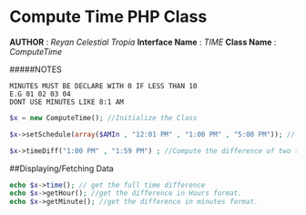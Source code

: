 # Compute Time PHP Class


**AUTHOR** 			: *Reyan Celestial Tropia*
**Interface Name** 	: *TIME*
**Class Name** 		: *ComputeTime*

#####NOTES

	MINUTES MUST BE DECLARE WITH 0 IF LESS THAN 10
	E.G 01 02 03 04
	DONT USE MINUTES LIKE 8:1 AM
```php
$x = new ComputeTime(); //Initialize the Class

$x->setSchedule(array($AMIn , "12:01 PM" , "1:00 PM" , "5:00 PM")); // Set the work schedule(OPTIONAL)

$x->timeDiff("1:00 PM" , "1:59 PM") ; //Compute the difference of two time(break is deducted base on schedule)
```

##Displaying/Fetching Data
```php
echo $x->time(); // get the full time difference
echo $x->getHour(); //get the difference in Hours format.
echo $x->getMinute(); //get the difference in minutes format.
```